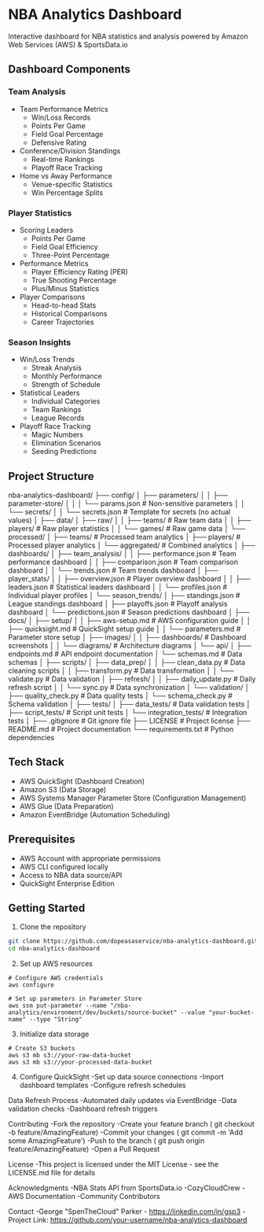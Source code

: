 # NBA Analytics Dashboard

Interactive dashboard for NBA statistics and analysis powered by Amazon Web Services (AWS) & SportsData.io

## Dashboard Components

### Team Analysis
- Team Performance Metrics
  - Win/Loss Records
  - Points Per Game
  - Field Goal Percentage
  - Defensive Rating
- Conference/Division Standings
  - Real-time Rankings
  - Playoff Race Tracking
- Home vs Away Performance
  - Venue-specific Statistics
  - Win Percentage Splits

### Player Statistics
- Scoring Leaders
  - Points Per Game
  - Field Goal Efficiency
  - Three-Point Percentage
- Performance Metrics
  - Player Efficiency Rating (PER)
  - True Shooting Percentage
  - Plus/Minus Statistics
- Player Comparisons
  - Head-to-head Stats
  - Historical Comparisons
  - Career Trajectories

### Season Insights
- Win/Loss Trends
  - Streak Analysis
  - Monthly Performance
  - Strength of Schedule
- Statistical Leaders
  - Individual Categories
  - Team Rankings
  - League Records
- Playoff Race Tracking
  - Magic Numbers
  - Elimination Scenarios
  - Seeding Predictions

## Project Structure
nba-analytics-dashboard/
├── config/
│   ├── parameters/
│   │   ├── parameter-store/
│   │   │   └── params.json    # Non-sensitive parameters
│   │   └── secrets/
│   │        └── secrets.json  # Template for secrets (no actual values)
│
├── data/
│   ├── raw/
│   │   ├── teams/            # Raw team data
│   │   ├── players/          # Raw player statistics
│   │   └── games/            # Raw game data
│   └── processed/
│       ├── teams/            # Processed team analytics
│       ├── players/          # Processed player analytics
│       └── aggregated/       # Combined analytics
│
├── dashboards/
│   ├── team_analysis/
│   │   ├── performance.json  # Team performance dashboard
│   │   ├── comparison.json   # Team comparison dashboard
│   │   └── trends.json       # Team trends dashboard
│   ├── player_stats/
│   │   ├── overview.json     # Player overview dashboard
│   │   ├── leaders.json      # Statistical leaders dashboard
│   │   └── profiles.json     # Individual player profiles
│   └── season_trends/
│       ├── standings.json    # League standings dashboard
│       ├── playoffs.json     # Playoff analysis dashboard
│       └── predictions.json  # Season predictions dashboard
│
├── docs/
│   ├── setup/
│   │   ├── aws-setup.md     # AWS configuration guide
│   │   ├── quicksight.md    # QuickSight setup guide
│   │   └── parameters.md    # Parameter store setup
│   ├── images/
│   │   ├── dashboards/      # Dashboard screenshots
│   │   └── diagrams/        # Architecture diagrams
│   └── api/
│       ├── endpoints.md      # API endpoint documentation
│       └── schemas.md        # Data schemas
│
├── scripts/
│   ├── data_prep/
│   │   ├── clean_data.py    # Data cleaning scripts
│   │   ├── transform.py     # Data transformation
│   │   └── validate.py      # Data validation
│   ├── refresh/
│   │   ├── daily_update.py  # Daily refresh script
│   │   └── sync.py         # Data synchronization
│   └── validation/
│       ├── quality_check.py # Data quality tests
│       └── schema_check.py  # Schema validation
│
├── tests/
│   ├── data_tests/          # Data validation tests
│   ├── script_tests/        # Script unit tests
│   └── integration_tests/   # Integration tests
│
├── .gitignore              # Git ignore file
├── LICENSE                 # Project license
├── README.md              # Project documentation
└── requirements.txt       # Python dependencies




## Tech Stack
- AWS QuickSight (Dashboard Creation)
- Amazon S3 (Data Storage)
- AWS Systems Manager Parameter Store (Configuration Management)
- AWS Glue (Data Preparation)
- Amazon EventBridge (Automation Scheduling)

## Prerequisites
- AWS Account with appropriate permissions
- AWS CLI configured locally
- Access to NBA data source/API
- QuickSight Enterprise Edition

## Getting Started
1. Clone the repository

```bash
git clone https://github.com/dopeasaservice/nba-analytics-dashboard.git
cd nba-analytics-dashboard
```

2. Set up AWS resources
```
# Configure AWS credentials
aws configure

# Set up parameters in Parameter Store
aws ssm put-parameter --name "/nba-analytics/environment/dev/buckets/source-bucket" --value "your-bucket-name" --type "String"
```
3. Initialize data storage

```
# Create S3 buckets
aws s3 mb s3://your-raw-data-bucket
aws s3 mb s3://your-processed-data-bucket
```

4. Configure QuickSight
-Set up data source connections
-Import dashboard templates
-Configure refresh schedules

Data Refresh Process
-Automated daily updates via EventBridge
-Data validation checks
-Dashboard refresh triggers

Contributing
-Fork the repository
-Create your feature branch ( git checkout -b feature/AmazingFeature)
-Commit your changes ( git commit -m 'Add some AmazingFeature')
-Push to the branch ( git push origin feature/AmazingFeature)
-Open a Pull Request

License
-This project is licensed under the MIT License - see the LICENSE.md file for details

Acknowledgments
-NBA Stats API from SportsData.io
-CozyCloudCrew
-AWS Documentation
-Community Contributors

Contact
-George "SpenTheCloud" Parker - https://linkedin.com/in/gsp3
-Project Link: https://github.com/your-username/nba-analytics-dashboard
